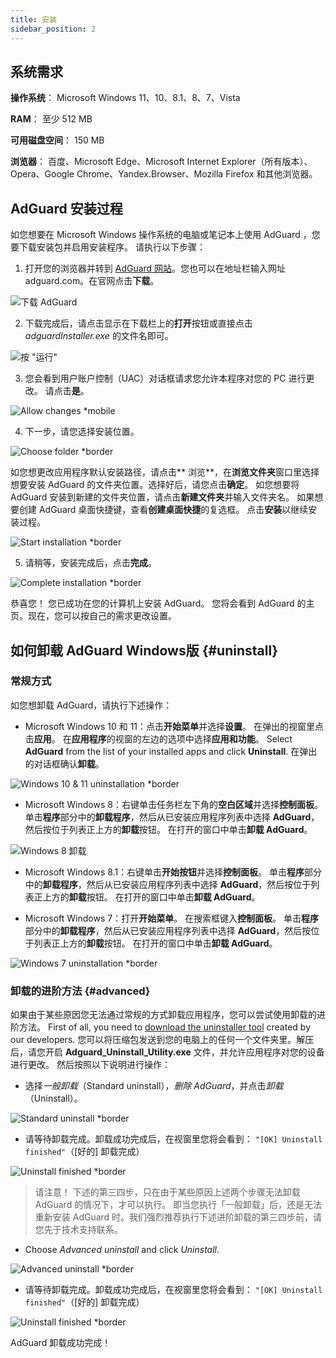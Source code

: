 ```yaml
---
title: 安装
sidebar_position: 2
---
```


## 系统需求

**操作系统**： Microsoft Windows 11、10、8.1、8、7、Vista

**RAM**： 至少 512 MB

**可用磁盘空间**： 150 MB

**浏览器**： 百度、Microsoft Edge、Microsoft Internet Explorer（所有版本）、Opera、Google Chrome、Yandex.Browser、Mozilla Firefox 和其他浏览器。

## AdGuard 安装过程

如您想要在 Microsoft Windows 操作系统的电脑或笔记本上使用 AdGuard ，您要下载安装包并启用安装程序。 请执行以下步骤：

1) 打开您的浏览器并转到 [AdGuard 网站](http://adguard.com)。您也可以在地址栏输入网址 adguard.com。在官网点击**下载**。

![下载 AdGuard](https://cdn.adtidy.org/content/kb/ad_blocker/windows/installation/download-from-website.png)

2) 下载完成后，请点击显示在下载栏上的**打开**按钮或直接点击 *adguardInstaller.exe* 的文件名即可。

![按 "运行"](https://cdn.adtidy.org/content/kb/ad_blocker/windows/installation/click-download.png)

3) 您会看到用户账户控制（UAC）对话框请求您允许本程序对您的 PC 进行更改。 请点击**是**。

![Allow changes *mobile](https://cdn.adtidy.org/content/kb/ad_blocker/windows/installation/allow-changes.png)

4) 下一步，请您选择安装位置。

![Choose folder *border](https://cdn.adtidy.org/content/kb/ad_blocker/windows/installation/install-wizard.png)

如您想更改应用程序默认安装路径，请点击** 浏览**，在**浏览文件夹**窗口里选择想要安装 AdGuard 的文件夹位置。选择好后，请您点击**确定**。 如您想要将 AdGuard 安装到新建的文件夹位置，请点击**新建文件夹**并输入文件夹名。 如果想要创建 AdGuard 桌面快捷键，查看**创建桌面快捷**的复选框。 点击**安装**以继续安装过程。

![Start installation *border](https://cdn.adtidy.org/content/kb/ad_blocker/windows/installation/start-install.png)

5) 请稍等，安装完成后，点击**完成**。

![Complete installation *border](https://cdn.adtidy.org/content/kb/ad_blocker/windows/installation/finish-install.png)

恭喜您！ 您已成功在您的计算机上安装 AdGuard。 您将会看到 AdGuard 的主页。现在，您可以按自己的需求更改设置。

## 如何卸载 AdGuard Windows版 {#uninstall}

### 常规方式

如您想卸载 AdGuard，请执行下述操作：

* Microsoft Windows 10 和 11：点击**开始菜单**并选择**设置**。 在弹出的视窗里点击**应用**。 在**应用程序**的视窗的左边的选项中选择**应用和功能**。 Select **AdGuard** from the list of your installed apps and click **Uninstall**. 在弹出的对话框确认**卸载**。

![Windows 10 & 11 uninstallation *border](https://cdn.adtidy.org/content/kb/ad_blocker/windows/installation/win10-uninstall.png)

* Microsoft Windows 8：右键单击任务栏左下角的**空白区域**并选择**控制面板**。 单击**程序**部分中的**卸载程序**，然后从已安装应用程序列表中选择 **AdGuard**，然后按位于列表正上方的**卸载**按钮。 在打开的窗口中单击**卸载 AdGuard**。

![Windows 8 卸载](https://cdn.adtidy.org/content/kb/ad_blocker/windows/installation/win8-uninstall.png)

* Microsoft Windows 8.1：右键单击**开始按钮**并选择**控制面板**。 单击**程序**部分中的**卸载程序**，然后从已安装应用程序列表中选择 **AdGuard**，然后按位于列表正上方的**卸载**按钮。 在打开的窗口中单击**卸载 AdGuard**。

* Microsoft Windows 7：打开**开始菜单**。 在搜索框键入**控制面板**。 单击**程序**部分中的**卸载程序**，然后从已安装应用程序列表中选择 **AdGuard**，然后按位于列表正上方的**卸载**按钮。 在打开的窗口中单击**卸载 AdGuard**。

![Windows 7 uninstallation *border](https://cdn.adtidy.org/content/kb/ad_blocker/windows/installation/win7-uninstall.png)

### 卸载的进阶方法 {#advanced}

如果由于某些原因您无法通过常规的方式卸载应用程序，您可以尝试使用卸载的进阶方法。 First of all, you need to [download the uninstaller tool](https://cdn.adtidy.org/public/Adguard/tools/Uninstall_Utility.zip) created by our developers. 您可以将压缩包发送到您的电脑上的任何一个文件夹里。解压后，请您开启 **Adguard_Uninstall_Utility.exe** 文件，并允许应用程序对您的设备进行更改。 然后按照以下说明进行操作：

* 选择*一般卸载*（Standard uninstall），*删除 AdGuard*，并点击*卸载*（Uninstall）。

![Standard uninstall *border](https://cdn.adtidy.org/content/kb/ad_blocker/windows/installation/standard-uninstall.png)

* 请等待卸载完成。卸载成功完成后，在视窗里您将会看到： `"[OK] Uninstall finished"`（[好的] 卸载完成）

![Uninstall finished *border](https://cdn.adtidy.org/content/kb/ad_blocker/windows/installation/standard-uninstall-2.png)

> 请注意！ 下述的第三四步，只在由于某些原因上述两个步骤无法卸载 AdGuard 的情况下，才可以执行。 即当您执行「一般卸载」后，还是无法重新安装 AdGuard 时。我们强烈推荐执行下述进阶卸载的第三四步前，请您先于技术支持联系。

* Choose *Advanced uninstall* and click *Uninstall*.

![Advanced uninstall *border](https://cdn.adtidy.org/content/kb/ad_blocker/windows/installation/advanced-uninstall.png)

* 请等待卸载完成。卸载成功完成后，在视窗里您将会看到： `"[OK] Uninstall finished"`（[好的] 卸载完成）

![Uninstall finished *border](https://cdn.adtidy.org/content/kb/ad_blocker/windows/installation/advanced-uninstall-2.png)

AdGuard 卸载成功完成！